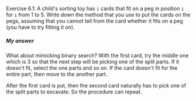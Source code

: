 Exercise 6.1: A child's sorting toy has `i` cards that fit on a peg in
position `i` for `i` from 1 to 5. Write down the method that you use to
put the cards on the pegs, assuming that you cannot tell from the card
whether it fits on a peg (you have to try fitting it on).

##### My answer
What about mimicking binary search? With the first card, try the middle
one which is 3 so that the next step will be picking one of the split
parts. If it doesn't fit, select the one parts and so on. If the card
doesn't fit for the entire part, then move to the another part.

After the first card is put, then the second card naturally has to pick
one of the split parts to excavate. So the procedure can repeat.
